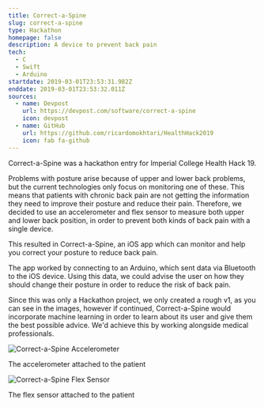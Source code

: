 ```yaml
---
title: Correct-a-Spine
slug: correct-a-spine
type: Hackathon
homepage: false
description: A device to prevent back pain
tech:
  - C
  - Swift
  - Arduino
startdate: 2019-03-01T23:53:31.982Z
enddate: 2019-03-01T23:53:32.011Z
sources:
  - name: Devpost
    url: https://devpost.com/software/correct-a-spine
    icon: devpost
  - name: GitHub
    url: https://github.com/ricardomokhtari/HealthHack2019
    icon: fab fa-github
---
```

Correct-a-Spine was a hackathon entry for Imperial College Health Hack 19.

Problems with posture arise because of upper and lower back problems, but the current technologies only focus on monitoring one of these. This means that patients with chronic back pain are not getting the information they need to improve their posture and reduce their pain. Therefore, we decided to use an accelerometer and flex sensor to measure both upper and lower back position, in order to prevent both kinds of back pain with a single device.

This resulted in Correct-a-Spine, an iOS app which can monitor and help you correct your posture to reduce back pain.

The app worked by connecting to an Arduino, which sent data via Bluetooth to the iOS device. Using this data, we could advise the user on how they should change their posture in order to reduce the risk of back pain.

Since this was only a Hackathon project, we only created a rough v1, as you can see in the images, however if continued, Correct-a-Spine would incorporate machine learning in order to learn about its user and give them the best possible advice. We'd achieve this by working alongside medical professionals.

![Correct-a-Spine Accelerometer](/img/cas-1.jpg "Correct-a-Spine Accelerometer")<p class="caption">The accelerometer attached to the patient</p>

![Correct-a-Spine Flex Sensor](/img/cas-2.jpg "Correct-a-Spine Flex Sensor")<p class="caption">The flex sensor attached to the patient</p>